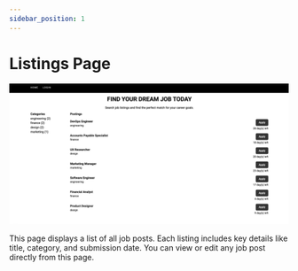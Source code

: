 ```yaml
---
sidebar_position: 1
---
```


# Listings Page

![listings](./images/homepage.png)

This page displays a list of all job posts. Each listing includes key details like title, category, and submission date. You can view or edit any job post directly from this page.